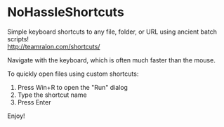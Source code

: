 # NoHassleShortcuts
Simple keyboard shortcuts to any file, folder, or URL using ancient batch scripts!<br />
http://teamralon.com/shortcuts/

Navigate with the keyboard, which is often much faster than the mouse. 

To quickly open files using custom shortcuts:<br />
1) Press Win+R to open the "Run" dialog<br />
2) Type the shortcut name<br />
3) Press Enter<br />

Enjoy!
